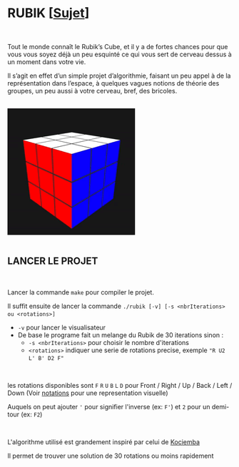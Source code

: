 # RUBIK [[Sujet](https://github.com/tvarnier/rubik/blob/master/rubik.pdf)]

<br>

Tout le monde connaît le Rubik’s Cube, et il y a de fortes chances pour que vous vous
soyez déjà un peu esquinté ce qui vous sert de cerveau dessus à un moment dans votre
vie.

Il s’agit en effet d’un simple projet d’algorithmie, faisant un
peu appel à de la représentation dans l’espace, à quelques vagues notions de théorie des
groupes, un peu aussi à votre cerveau, bref, des bricoles.

<br>

<div>
  <img src="https://github.com/tvarnier/rubik/blob/master/img/visualizer.gif" align="middle">
</div>

<br>

## LANCER LE PROJET

<br>

Lancer la commande `make` pour compiler le projet.

Il suffit ensuite de lancer la commande `./rubik [-v] [-s <nbrIterations> ou <rotations>]`
 * `-v` pour lancer le visualisateur
 * De base le programe fait un melange du Rubik de 30 iterations sinon :
   * `-s <nbrIterations>` pour choisir le nombre d'iterations
   * `<rotations>` indiquer une serie de rotations precise, exemple `"R U2 L' B' D2 F"`

<br>

les rotations disponibles sont `F` `R` `U` `B` `L` `D` pour Front / Right
/ Up / Back / Left / Down (Voir [notations](https://www.francocube.com/notation) pour une representation visuelle)

Auquels on peut ajouter `'` pour signifier l'inverse (ex: `F'`) et `2` pour un demi-tour (ex: `F2`)

<br>

L'algorithme utilisé est grandement inspiré par celui de [Kociemba](http://kociemba.org/cube.htm)

Il permet de trouver une solution de 30 rotations ou moins rapidement
